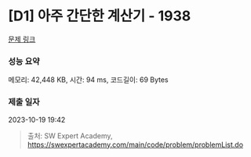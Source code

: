# [D1] 아주 간단한 계산기 - 1938 

[문제 링크](https://swexpertacademy.com/main/code/problem/problemDetail.do?contestProbId=AV5PjsYKAMIDFAUq) 

### 성능 요약

메모리: 42,448 KB, 시간: 94 ms, 코드길이: 69 Bytes

### 제출 일자

2023-10-19 19:42



> 출처: SW Expert Academy, https://swexpertacademy.com/main/code/problem/problemList.do